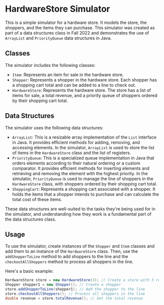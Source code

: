 # HardwareStore Simulator

This is a simple simulator for a hardware store. It models the store, the shoppers, and the items they can purchase. This simulator was created as part of a data structures class in Fall 2022 and demonstrates the use of `ArrayList` and `PriorityQueue` data structures in Java.

## Classes

The simulator includes the following classes:

- `Item`: Represents an item for sale in the hardware store.
- `Shopper`: Represents a shopper in the hardware store. Each shopper has a shopping cart total and can be added to a line to check out.
- `HardwareStore`: Represents the hardware store. The store has a list of items for sale, a total revenue, and a priority queue of shoppers ordered by their shopping cart total.

## Data Structures

The simulator uses the following data structures:

- `ArrayList`: This is a resizable array implementation of the `List` interface in Java. It provides efficient methods for adding, removing, and accessing elements. In the simulator, `ArrayList` is used to store the list of items in the `HardwareStore` class and the list of registers.
- `PriorityQueue`: This is a specialized queue implementation in Java that orders elements according to their natural ordering or a custom comparator. It provides efficient methods for inserting elements and retrieving and removing the element with the highest priority. In the simulator, `PriorityQueue` is used to manage the line of shoppers in the `HardwareStore` class, with shoppers ordered by their shopping cart total.
- `ShoppingCart`: Represents a shopping cart associated with a shopper. It holds the items that a shopper intends to purchase and can calculate the total cost of these items.

These data structures are well-suited to the tasks they're being used for in the simulator, and understanding how they work is a fundamental part of the data structures class.

## Usage

To use the simulator, create instances of the `Shopper` and `Item` classes and add them to an instance of the `HardwareStore` class. Then, use the `addShopperToLine` method to add shoppers to the line and the `checkoutAllShoppers` method to process all shoppers in the line.

Here's a basic example:

```java
HardwareStore store = new HardwareStore(3); // Create a store with 3 registers
Shopper shopper1 = new Shopper(); // Create a shopper
store.addShopperToLine(shopper1); // Add the shopper to the line
store.checkoutAllShoppers(); // Process all shoppers in the line
double revenue = store.totalRevenue(); // Get the total revenue
```
